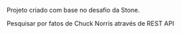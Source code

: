 Projeto criado com base no desafio da Stone.

Pesquisar por fatos de Chuck Norris através de REST API
